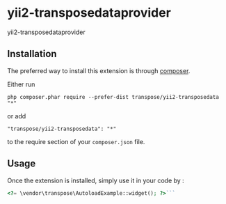 yii2-transposedataprovider
==========================
yii2-transposedataprovider

Installation
------------

The preferred way to install this extension is through [composer](http://getcomposer.org/download/).

Either run

```
php composer.phar require --prefer-dist transpose/yii2-transposedata "*"
```

or add

```
"transpose/yii2-transposedata": "*"
```

to the require section of your `composer.json` file.


Usage
-----

Once the extension is installed, simply use it in your code by  :

```php
<?= \vendor\transpose\AutoloadExample::widget(); ?>```